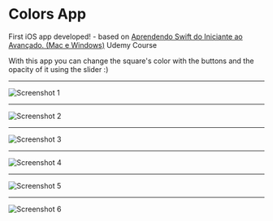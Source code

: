 # Colors App

First iOS app developed! - based on [Aprendendo Swift do Iniciante ao Avançado. (Mac e Windows)](https://www.udemy.com/aprendendoswift3/) Udemy Course

With this app you can change the square's color with the buttons and the opacity of it using the slider :)

---

![Screenshot 1](/screenshots/screenshot-1.png)

---

![Screenshot 2](/screenshots/screenshot-2.png)

---

![Screenshot 3](/screenshots/screenshot-3.png)

---

![Screenshot 4](/screenshots/screenshot-4.png)

---

![Screenshot 5](/screenshots/screenshot-5.png)

---

![Screenshot 6](/screenshots/screenshot-6.png)
